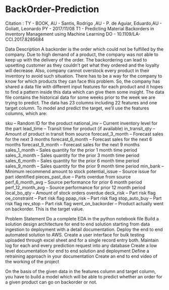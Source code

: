 # BackOrder-Prediction
Citation : 
TY  - BOOK, AU  - Santis, Rodrigo ,AU  - P. de Aguiar, Eduardo,AU  - Goliatt, Leonardo
PY  - 2017/11/08 
T1  - Predicting Material Backorders in Inventory Management using Machine Learning
DO  - 10.1109/LA-CCI.2017.8285684 

Data Description
A backorder is the order which could not be fulfilled by the company. Due to high demand of a product, the company was not able to keep up with the delivery of the order. The backordering can lead to upsetting customer as they couldn't get what they ordered and the loyalty will decrease.
Also, company cannot overstock every product in their inventory to avoid such situation.
There has to be a way for the company to know for which products they can face this problem.
So, the company has shared a data file with different input features for each product and it hopes to find a pattern inside this data which can give them some insight.
The data file contains the historical data for some weeks prior to the week we are trying to predict. 
The data has 23 columns including 22 features and one target column.
To model and predict the target, we’ll use the features columns, which are:

sku – 		 	Random ID for the product
national_inv –   	Current inventory level for the part
lead_time – 	 	Transit time for product (if available)
in_transit_qty – 	Amount of product in transit from source
forecast_3_month – 	Forecast sales for the next 3 months
forecast_6_month – 	Forecast sales for the next 6 months
forecast_9_month – 	Forecast sales for the next 9 months
sales_1_month – 	Sales quantity for the prior 1 month time period
sales_3_month – 	Sales quantity for the prior 3 month time period
sales_6_month – 	Sales quantity for the prior 6 month time period
sales_9_month – 	Sales quantity for the prior 9 month time period
min_bank – 		Minimum recommend amount to stock
potential_issue – 	Source issue for part identified
pieces_past_due – 	Parts overdue from source
perf_6_month_avg – 	Source performance for prior 6 month period
perf_12_month_avg – 	Source performance for prior 12 month period
local_bo_qty – 		Amount of stock orders overdue
deck_risk – 		Part risk flag
oe_constraint – 	Part risk flag
ppap_risk – 		Part risk flag
stop_auto_buy – 	Part risk flag
rev_stop – 		Part risk flag
went_on_backorder – 	Product actually went on backorder. This is the target value.

Problem Statement
Do a complete EDA in the python notebook file
Build a solution design architecture for end to end solution starting from data ingestion to deployment with a detail documentation.
Deploy the end to end automated solution to AWS.
Create a user interface for bulk testing uploaded through excel sheet and for a single record entry both.
Maintain log for each and every prediction request into any database
Create a low level documentation for end to end solution and deployment
Define a retraining approach in your documentation
Create an end to end video of the working of the project


On the basis of the given data in the features column and target column, 
you have to build a model which will be able to predict whether an order for a given product can go on backorder or not.
